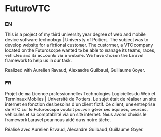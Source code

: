# FuturoVTC
### EN

This is a project of my third university year degree of web and mobile device software technology | University of Poitiers. The subject was to develop website for a fictional customer. The custormer, a VTC company located on the Futuroscope wanted to be able to manage its teams, races, vehicles and its accounts via a website. We have chosen the Laravel framework to help us in our task.

Realized with Aurelien Ravaud, Alexandre Guilbaud, Guillaume Goyer.

### FR

Projet de ma Licence professionnelles Technologies Logicielles du Web et Terminaux Mobiles | Université de Poitiers. Le sujet était de réaliser un site internet en fonction des besoins d'un client fictif. Ce client, une entreprise de VTC sur le Futuroscope voulait pouvoir gérer ses équipes, courses, véhicules et sa comptabilité via un site internet. Nous avons choisis le framework Laravel pour nous aidé dans notre tâche.

Réalisé avec Aurelien Ravaud, Alexandre Guilbaud, Guillaume Goyer.
